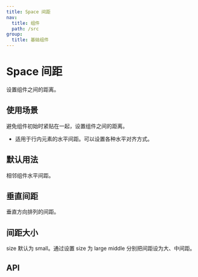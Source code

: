 ```yaml
---
title: Space 间距
nav:
  title: 组件
  path: /src
group:
  title: 基础组件
---
```


# Space 间距

设置组件之间的距离。

## 使用场景

避免组件初始时紧贴在一起，设置组件之间的距离。

- 适用于行内元素的水平间距。可以设置各种水平对齐方式。

## 默认用法

相邻组件水平间距。
<code src="./demo/base.tsx"></code>

## 垂直间距

垂直方向排列的间距。
<code src="./demo/direction.tsx"></code>

## 间距大小

size 默认为 small。通过设置 size 为 large middle 分别把间距设为大、中间距。
<code src="./demo/size.tsx"></code>

## API

<API id="Space"></API>
